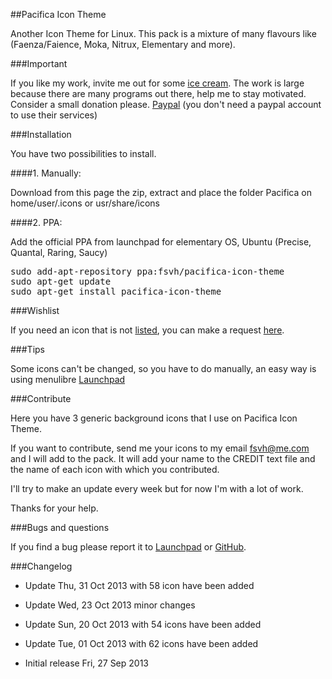 ##Pacifica Icon Theme

Another Icon Theme for Linux. This pack is a mixture of many flavours like (Faenza/Faience, Moka, Nitrux, Elementary and more).

###Important

If you like my work, invite me out for some [ice cream](https://www.paypal.com/cgi-bin/webscr?cmd=_s-xclick&hosted_button_id=DZE89Z9SE5QSC). The work is large because there are many programs out there, help me to stay motivated. Consider a small donation please. [Paypal](https://www.paypal.com/cgi-bin/webscr?cmd=_s-xclick&hosted_button_id=DZE89Z9SE5QSC) (you don't need a paypal account to use their services)

###Installation

You have two possibilities to install.

####1. Manually:

Download from this page the zip, extract and place the folder Pacifica on home/user/.icons or usr/share/icons

####2. PPA:

Add the official PPA from launchpad for elementary OS, Ubuntu (Precise, Quantal, Raring, Saucy)

<pre>
sudo add-apt-repository ppa:fsvh/pacifica-icon-theme
sudo apt-get update
sudo apt-get install pacifica-icon-theme
</pre>

###Wishlist

If you need an icon that is not [listed](https://github.com/fsvh/pacifica-icon-theme/blob/master/Apps-and-programs-supported), you can make a request [here](https://docs.google.com/forms/d/1dSRER1NKmYgh4YPBgd_Y96uGg6KMHZpozP9hSf3yE_w/viewform#start=invite).

###Tips

Some icons can't be changed, so you have to do manually, an easy way is using menulibre [Launchpad](https://launchpad.net/~menulibre-dev/+archive/devel)

###Contribute

Here you have 3 generic background icons that I use on Pacifica Icon Theme.

If you want to contribute, send me your icons to my email fsvh@me.com and I will add to the pack. It will add your name to the CREDIT text file and the name of each icon with which you contributed.

I'll try to make an update every week but for now I'm with a lot of work.

Thanks for your help.

###Bugs and questions

If you find a bug please report it to [Launchpad](https://launchpad.net/~fsvh/+archive/pacifica-icon-theme) or [GitHub](https://github.com/fsvh/pacifica-icon-theme).


###Changelog

  * Update Thu, 31 Oct 2013 with 58 icon have been added

  * Update Wed, 23 Oct 2013 minor changes

  * Update Sun, 20 Oct 2013 with 54 icons have been added

  * Update Tue, 01 Oct 2013 with 62 icons have been added

  * Initial release Fri, 27 Sep 2013



